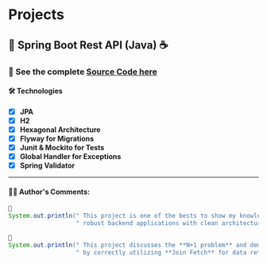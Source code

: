 # Projects

## 🌿 Spring Boot Rest API (Java) ☕

### 🔗 See the complete [Source Code here](https://github.com/pietroBragaAquinoJunior/hexagonal)

#### 🛠️ Technologies

- [x] **JPA**
- [x] **H2**
- [x] **Hexagonal Architecture**
- [x] **Flyway for Migrations**
- [x] **Junit & Mockito for Tests**
- [x] **Global Handler for Exceptions**
- [x] **Spring Validator**

---

#### 👨‍💻 Author's Comments:

```java
💬
System.out.println(" This project is one of the bests to show my knowledge and skills in building" +
                   " robust backend applications with clean architecture! ")
```

```java
💬
System.out.println(" This project discusses the **N+1 problem** and demonstrates how to avoid it" +
                   " by correctly utilizing **Join Fetch** for data retrieval. ")
```
